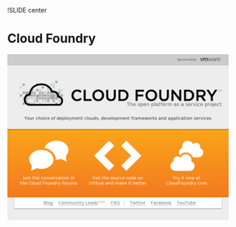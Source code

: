 !SLIDE center
# Cloud Foundry #

[ ![Cloud Foundry](33.Cloud_Foundry.png) ](http://cloudfoundry.org/)
